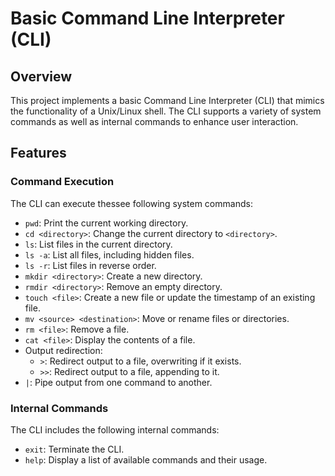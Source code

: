# Basic Command Line Interpreter (CLI)

## Overview

This project implements a basic Command Line Interpreter (CLI) that mimics the functionality of a Unix/Linux shell. The CLI supports a variety of system commands as well as internal commands to enhance user interaction.

## Features

### Command Execution

The CLI can execute thessee following system commands:

- `pwd`: Print the current working directory.
- `cd <directory>`: Change the current directory to `<directory>`.
- `ls`: List files in the current directory.
- `ls -a`: List all files, including hidden files.
- `ls -r`: List files in reverse order.
- `mkdir <directory>`: Create a new directory.
- `rmdir <directory>`: Remove an empty directory.
- `touch <file>`: Create a new file or update the timestamp of an existing file.
- `mv <source> <destination>`: Move or rename files or directories.
- `rm <file>`: Remove a file.
- `cat <file>`: Display the contents of a file.
- Output redirection:
    - `>`: Redirect output to a file, overwriting if it exists.
    - `>>`: Redirect output to a file, appending to it.
- `|`: Pipe output from one command to another.

### Internal Commands

The CLI includes the following internal commands:

- `exit`: Terminate the CLI.
- `help`: Display a list of available commands and their usage.
